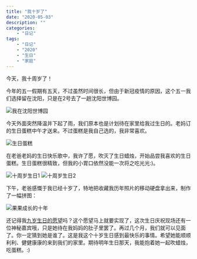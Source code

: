 ```yaml
---
title: "我十岁了"
date: "2020-05-03"
description: ""
categories:
    - "日记"
tags:
    - "日记"
    - "2020"
    - "生日"
    - "家庭"
---
```


今天，我十周岁了！

今年的五一假期有五天，不过虽然时间很长，但由于新冠疫情的原因，这个五一我们选择留在沈阳，只是在2号去了一趟沈阳世博园。

![我在沈阳世博园](http://image.tonybai.com/img/202005/diary_20200502_01.jpg)

今天外面突然降温并下起了雨，我们原本也是计划待在家里给我过生日的。老妈订的生日蛋糕中午才送来。不过蛋糕是我自己选的，我非常喜欢。

![生日蛋糕](http://image.tonybai.com/img/202005/diary_20200503_04.jpg)

在老爸老妈的生日快乐歌中，我许了愿，吹灭了生日蜡烛，开始品尝我喜欢的生日蛋糕。生日蛋糕很精致，但我的小胃口依然没能一次将之吃光光:)。

![十周岁生日1](http://image.tonybai.com/img/202005/diary_20200503_01.jpg)
![十周岁生日2](http://image.tonybai.com/img/202005/diary_20200503_02.jpg)

下午，老爸感慨于我已经十岁了，特地把收藏我历年照片的移动硬盘拿出来，制作了一幅拼图：

![果果成长的十年](http://image.tonybai.com/img/202005/diary_20200503_03.jpg)

还记得我[九岁生日的愿望](https://daughter.tonybai.com/2019/05/03/i-am-9-years-old/)吗？这个愿望马上就要实现了，这次生日庆祝现场还有一位神秘嘉宾哦，只是她待在我妈妈的肚子里罢了。再过几个月，我们就可以见面了。你一定猜到她是谁了。这是我这个十岁生日感到最快乐的事情。希望她能顺顺利利、健健康康的来到我们的家里。期待明年生日那天，我能抱着她一起吹蜡烛，吃蛋糕。:)
